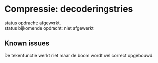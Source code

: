 # Compressie: decoderingstries

status opdracht: afgewerkt.   
status bijkomende opdracht: niet afgewerkt

## Known issues
De tekenfunctie werkt niet maar de boom wordt wel correct opgebouwd.
